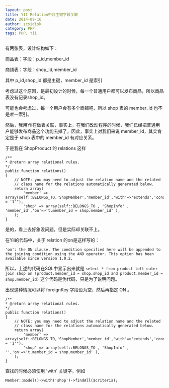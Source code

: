```yaml
---
layout: post
title: YII Relation中非主键字段关联
date: 2014-09-16
author: scsidisk
category: PHP
tags: PHP, Yii
---
```


有两张表，设计结构如下：

商品表：字段：p_id,member_id

商铺表：字段：shop_id,member_id

其中 p_id,shop_id 都是主键，member_id 是索引

考虑过这个原因，是最初设计的时候，每一个普通用户都可以发布商品，所以商品表没有记录shop_id。

可能也会考虑过，每一个用户会有多个商铺吧，所以 shop 表的 member_id 也不是唯一索引。

然后，我用Yii在做表关联，事实上，在我们改动程序的时候，我们已经把普通用户能够发布商品这个功能去掉了，因此，事实上对我们来说 member_id，其实肯定是于 shop 表中的 member_id 有对应关系。

于是我在 ShopProduct 的 relations 这样

```
/**
* @return array relational rules.
*/
public function relations()
{
    // NOTE: you may need to adjust the relation name and the related
    // class name for the relations automatically generated below.
    return array(
        'member' => array(self::BELONGS_TO,'ShopMember','member_id','with'=>'extends','condition'=>"member.member_state = '1'"),
        'shop' => array(self::BELONGS_TO , 'ShopInfo' , 'member_id','on'=>'t.member_id = shop.member_id' ),
    );
}
```

是的，看上去好象没问题，但是实际却关联不上。

在Yii的代码中，关于 relation 的on是这样写的：

```
'on': the ON clause. The condition specified here will be appended to the joining condition using the AND operator. This option has been available since version 1.0.2.
```

所以，上述的代码在SQL中显示出来就是 `select * from product left outer join shop on (product.member_id = shop.shop_id and product.member_id = shop.member_id)` 这个代码是伪代码，只是为了说明问题。

出现这种情况可以将 foreignKey 字段设为空，然后再指定 ON 。

```
/**
* @return array relational rules.
*/
public function relations()
{
    // NOTE: you may need to adjust the relation name and the related
    // class name for the relations automatically generated below.
    return array(
        'member' => array(self::BELONGS_TO,'ShopMember','member_id','with'=>'extends','condition'=>"member.member_state = '1'"),
        'shop' => array(self::BELONGS_TO , 'ShopInfo' , '','on'=>'t.member_id = shop.member_id' ),
    );
}
```

查找的时候必须使用 'with' 关键字，例如

```
Member::model()->with('shop')->findAll($criteria);
```

